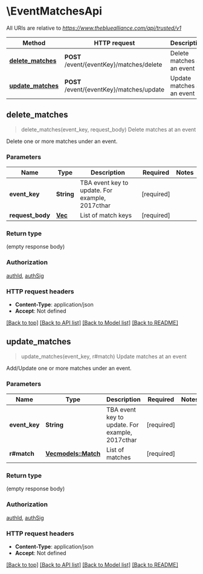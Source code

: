 # \EventMatchesApi

All URIs are relative to *https://www.thebluealliance.com/api/trusted/v1*

Method | HTTP request | Description
------------- | ------------- | -------------
[**delete_matches**](EventMatchesApi.md#delete_matches) | **POST** /event/{eventKey}/matches/delete | Delete matches at an event
[**update_matches**](EventMatchesApi.md#update_matches) | **POST** /event/{eventKey}/matches/update | Update matches at an event



## delete_matches

> delete_matches(event_key, request_body)
Delete matches at an event

Delete one or more matches under an event.

### Parameters


Name | Type | Description  | Required | Notes
------------- | ------------- | ------------- | ------------- | -------------
**event_key** | **String** | TBA event key to update. For example, 2017cthar | [required] |
**request_body** | [**Vec<String>**](String.md) | List of match keys | [required] |

### Return type

 (empty response body)

### Authorization

[authId](../README.md#authId), [authSig](../README.md#authSig)

### HTTP request headers

- **Content-Type**: application/json
- **Accept**: Not defined

[[Back to top]](#) [[Back to API list]](../README.md#documentation-for-api-endpoints) [[Back to Model list]](../README.md#documentation-for-models) [[Back to README]](../README.md)


## update_matches

> update_matches(event_key, r#match)
Update matches at an event

Add/Update one or more matches under an event.

### Parameters


Name | Type | Description  | Required | Notes
------------- | ------------- | ------------- | ------------- | -------------
**event_key** | **String** | TBA event key to update. For example, 2017cthar | [required] |
**r#match** | [**Vec<models::Match>**](Match.md) | List of matches | [required] |

### Return type

 (empty response body)

### Authorization

[authId](../README.md#authId), [authSig](../README.md#authSig)

### HTTP request headers

- **Content-Type**: application/json
- **Accept**: Not defined

[[Back to top]](#) [[Back to API list]](../README.md#documentation-for-api-endpoints) [[Back to Model list]](../README.md#documentation-for-models) [[Back to README]](../README.md)

